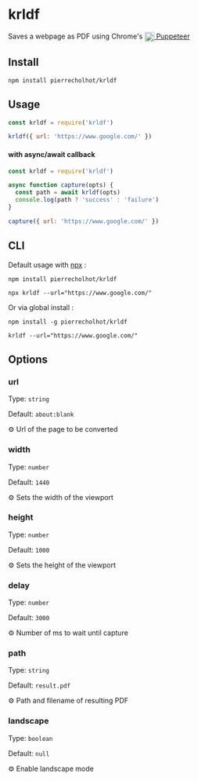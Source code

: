 # krldf

Saves a webpage as PDF using Chrome's <a href="https://github.com/GoogleChrome/puppeteer"><img src="https://user-images.githubusercontent.com/10379601/29446482-04f7036a-841f-11e7-9872-91d1fc2ea683.png" height="20" align="top" /> Puppeteer</a>

## Install

```shell
npm install pierrecholhot/krldf
```

## Usage

```javascript
const krldf = require('krldf')

krldf({ url: 'https://www.google.com/' })
```

#### with async/await callback

```javascript
const krldf = require('krldf')

async function capture(opts) {
  const path = await krldf(opts)
  console.log(path ? 'success' : 'failure')
}

capture({ url: 'https://www.google.com/' })
```

## CLI

Default usage with [npx](https://www.npmjs.com/package/npx) :

```shell
npm install pierrecholhot/krldf
```
```shell
npx krldf --url="https://www.google.com/"
```

Or via global install :

```shell
npm install -g pierrecholhot/krldf
```
```shell
krldf --url="https://www.google.com/"
```


## Options

### url

  Type: `string`

  Default: `about:blank`

  ⚙️ Url of the page to be converted

### width

  Type: `number`

  Default: `1440`

  ⚙️ Sets the width of the viewport

### height

  Type: `number`

  Default: `1000`

  ⚙️ Sets the height of the viewport

### delay

  Type: `number`

  Default: `3000`

  ⚙️ Number of ms to wait until capture

### path

  Type: `string`

  Default: `result.pdf`

  ⚙️ Path and filename of resulting PDF

### landscape

  Type: `boolean`

  Default: `null`

  ⚙️ Enable landscape mode
